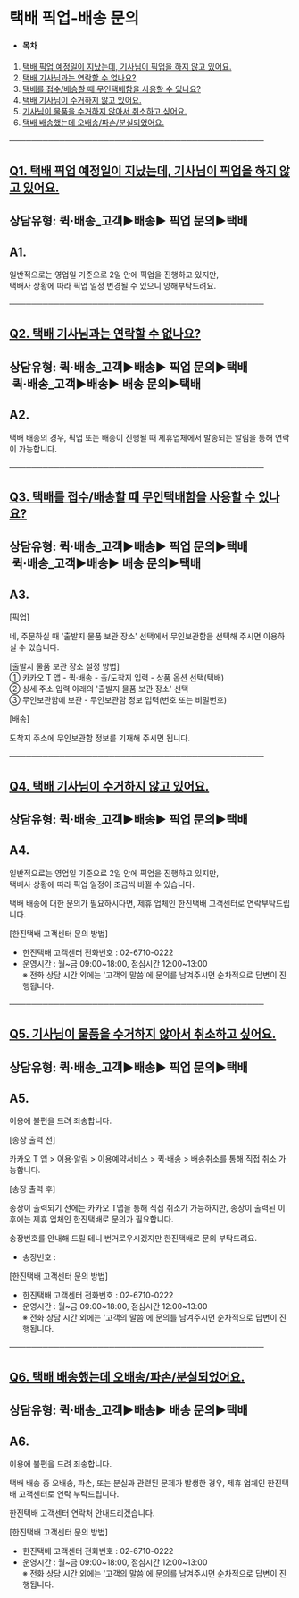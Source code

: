 # 택배 픽업-배송 문의

* #### **목차**

1. [택배 픽업 예정일이 지났는데, 기사님이 픽업을 하지 않고 있어요.](#01HRXDX3YD1HHDJMZM9BGB0JQJ)
2. [택배 기사님과는 연락할 수 없나요?](#01HY9Y6SQ053608FTJX3T455NV)
3. [택배를 접수/배송할 때 무인택배함을 사용할 수 있나요?](#01HZ11M7CY0K0CXEBZR0QAHSZ4)
4. [택배 기사님이 수거하지 않고 있어요.](#01HZ12CCZRYEB86NCCRHZKVFSF)
5. [기사님이 물품을 수거하지 않아서 취소하고 싶어요.](#01HZ12FC91X9SB7BDMSJBYMM08)
6. [택배 배송했는데 오배송/파손/분실되었어요.](#01HZ1BTGDZTC95AT151CDCM5NF)

──────────────────────────────────────────────

[**Q1. 택배 픽업 예정일이 지났는데, 기사님이 픽업을 하지 않고 있어요.**](#h_01JD8KFEDW3NFVV5GQ05NJQ724)
-----------------------------------------------------------------------------

상담유형: 퀵·배송\_고객▶**배송**▶ 픽업 문의▶택배
-------------------------------

**A1.**
-------

일반적으로는 영업일 기준으로 2일 안에 픽업을 진행하고 있지만,  
택배사 상황에 따라 픽업 일정 변경될 수 있으니 양해부탁드려요.

──────────────────────────────────────────────

[**Q2. 택배 기사님과는 연락할 수 없나요?**](#h_01JD8KFEDW3NFVV5GQ05NJQ724)
------------------------------------------------------------

상담유형: 퀵·배송\_고객▶**배송**▶ 픽업 문의▶택배                퀵·배송\_고객▶**배송**▶ 배송 문의▶택배
------------------------------------------------------------------------

**A2.**
-------

택배 배송의 경우, 픽업 또는 배송이 진행될 때 제휴업체에서 발송되는 알림을 통해 연락이 가능합니다.

──────────────────────────────────────────────

[**Q3. 택배를 접수/배송할 때 무인택배함을 사용할 수 있나요?**](#h_01JD8KFEDW3NFVV5GQ05NJQ724)
-----------------------------------------------------------------------

상담유형: 퀵·배송\_고객▶**배송**▶ 픽업 문의▶택배                퀵·배송\_고객▶**배송**▶ 배송 문의▶택배
------------------------------------------------------------------------

**A3.**
-------

[픽업]

네, 주문하실 때 '출발지 물품 보관 장소' 선택에서 무인보관함을 선택해 주시면 이용하실 수 있습니다.

[출발지 물품 보관 장소 설정 방법]  
① 카카오 T 앱 - 퀵·배송 - 출/도착지 입력 - 상품 옵션 선택(택배)  
② 상세 주소 입력 아래의 '출발지 물품 보관 장소' 선택  
③ 무인보관함에 보관 - 무인보관함 정보 입력(번호 또는 비밀번호)

[배송]

도착지 주소에 무인보관함 정보를 기재해 주시면 됩니다.

──────────────────────────────────────────────

[**Q4. 택배 기사님이 수거하지 않고 있어요.**](#h_01JD8KFEDW3NFVV5GQ05NJQ724)
-------------------------------------------------------------

상담유형: 퀵·배송\_고객▶**배송**▶ 픽업 문의▶택배
-------------------------------

**A4.**
-------

일반적으로는 영업일 기준으로 2일 안에 픽업을 진행하고 있지만,  
택배사 상황에 따라 픽업 일정이 조금씩 바뀔 수 있습니다.

택배 배송에 대한 문의가 필요하시다면, 제휴 업체인 한진택배 고객센터로 연락부탁드립니다.

[한진택배 고객센터 문의 방법]  
- 한진택배 고객센터 전화번호 : 02-6710-0222  
- 운영시간 : 월~금 09:00~18:00, 점심시간 12:00~13:00  
※ 전화 상담 시간 외에는 '고객의 말씀'에 문의를 남겨주시면 순차적으로 답변이 진행됩니다.

──────────────────────────────────────────────

[**Q5. 기사님이 물품을 수거하지 않아서 취소하고 싶어요.**](#h_01JD8KFEDW3NFVV5GQ05NJQ724)
--------------------------------------------------------------------

상담유형: 퀵·배송\_고객▶**배송**▶ 픽업 문의▶택배
-------------------------------

**A5.**
-------

이용에 불편을 드려 죄송합니다.

[송장 출력 전]

카카오 T 앱 > 이용·알림 > 이용예약서비스 > 퀵·배송 > 배송취소를 통해 직접 취소 가능합니다.

[송장 출력 후]

송장이 출력되기 전에는 카카오 T앱을 통해 직접 취소가 가능하지만, 송장이 출력된 이후에는 제휴 업체인 한진택배로 문의가 필요합니다.

송장번호를 안내해 드릴 테니 번거로우시겠지만 한진택배로 문의 부탁드려요.

- 송장번호 :

[한진택배 고객센터 문의 방법]  
- 한진택배 고객센터 전화번호 : 02-6710-0222  
- 운영시간 : 월~금 09:00~18:00, 점심시간 12:00~13:00  
※ 전화 상담 시간 외에는 '고객의 말씀'에 문의를 남겨주시면 순차적으로 답변이 진행됩니다.

──────────────────────────────────────────────

[**Q6. 택배 배송했는데 오배송/파손/분실되었어요.**](#h_01JD8KFEDW3NFVV5GQ05NJQ724)
----------------------------------------------------------------

상담유형: 퀵·배송\_고객▶**배송**▶ 배송 문의▶택배
-------------------------------

**A6.**
-------

이용에 불편을 드려 죄송합니다.

택배 배송 중 오배송, 파손, 또는 분실과 관련된 문제가 발생한 경우, 제휴 업체인 한진택배 고객센터로 연락 부탁드립니다. 

한진택배 고객센터 연락처 안내드리겠습니다.

[한진택배 고객센터 문의 방법]  
- 한진택배 고객센터 전화번호 : 02-6710-0222  
- 운영시간 : 월~금 09:00~18:00, 점심시간 12:00~13:00  
※ 전화 상담 시간 외에는 '고객의 말씀'에 문의를 남겨주시면 순차적으로 답변이 진행됩니다.